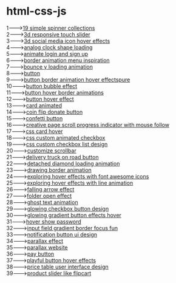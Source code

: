 # html-css-js
1---><a href="https://hawanbeats.github.io/html-css-js/19%20simple%20spinner%20collections/">19 simple spinner collections</a>
<br>
2---><a href="https://hawanbeats.github.io/html-css-js/3d%20responsive%20touch%20slider/">3d responsive touch slider</a>
<br>
3---><a href="https://hawanbeats.github.io/html-css-js/3d%20social%20media%20icon%20hover%20effects/">3d social media icon hover effects</a>
<br>
4---><a href="https://hawanbeats.github.io/html-css-js/analog%20clock%20shape%20loading/">analog clock shape loading</a>
<br>
5---><a href="https://hawanbeats.github.io/html-css-js/animate%20login%20and%20sign%20up/">animate login and sign up</a>
<br>
6---><a href="https://hawanbeats.github.io/html-css-js/border%20animation%20menu%20inspiration/">border animation menu inspiration</a>
<br>
7---><a href="https://hawanbeats.github.io/html-css-js/bounce%20y%20loading%20animation/">bounce y loading animation</a>
<br>
8---><a href="https://hawanbeats.github.io/html-css-js/button/">button</a>
<br>
9---><a href="https://hawanbeats.github.io/html-css-js/button%20border%20animation%20on%20hover%20effectspure/">button border animation hover effectspure</a>
<br>
10---><a href="https://hawanbeats.github.io/html-css-js/button%20bubble%20effect/">button bubble effect</a>
<br>
11---><a href="https://hawanbeats.github.io/html-css-js/button%20hover%20border%20animations/">button hover border animations</a>
<br>
12---><a href="https://hawanbeats.github.io/html-css-js/button%20hover%20effect/">button hover effect</a>
<br>
13---><a href="https://hawanbeats.github.io/html-css-js/card%20animated/">card animated</a>
<br>
14---><a href="https://hawanbeats.github.io/html-css-js/coin%20flip%20donate%20button/">coin flip donate button</a>
<br>
15---><a href="https://hawanbeats.github.io/html-css-js/confetti%20button/">confetti button</a>
<br>
16---><a href="https://hawanbeats.github.io/html-css-js/creative%20page%20scroll%20progress%20indicator%20with%20mouse%20follow/">creative page scroll progress indicator with mouse follow</a>
<br>
17---><a href="https://hawanbeats.github.io/html-css-js/css%20card%20hover/">css card hover</a>
<br>
18---><a href="https://hawanbeats.github.io/html-css-js/css%20custom%20animated%20checkbox/">css custom animated checkbox</a>
<br>
19---><a href="https://hawanbeats.github.io/html-css-js/css%20custom%20checkbox%20list%20design/">css custom checkbox list design</a>
<br>
20---><a href="https://hawanbeats.github.io/html-css-js/customize%20scrollbar/">customize scrollbar</a>
<br>
21---><a href="https://hawanbeats.github.io/html-css-js/delivery%20truck%20on%20road%20button/">delivery truck on road button</a>
<br>
22---><a href="https://hawanbeats.github.io/html-css-js/detached%20diamond%20loading%20animation/">detached diamond loading animation</a>
<br>
23---><a href="https://hawanbeats.github.io/html-css-js/drawing%20border%20animation/">drawing border animation</a>
<br>
24---><a href="https://hawanbeats.github.io/html-css-js/exploring%20hover%20effects%20with%20font%20awesome%20icons/">exploring hover effects with font awesome icons</a>
<br>
25---><a href="https://hawanbeats.github.io/html-css-js/exploring%20hover%20effects%20with%20line%20animation/">exploring hover effects with line animation</a>
<br>
26---><a href="https://hawanbeats.github.io/html-css-js/falling%20arrow%20effect/">falling arrow effect</a>
<br>
27---><a href="https://hawanbeats.github.io/html-css-js/folder%20open%20effect/">folder open effect</a>
<br>
28---><a href="https://hawanbeats.github.io/html-css-js/ghost%20text%20animation/">ghost text animation</a>
<br>
29---><a href="https://hawanbeats.github.io/html-css-js/glowing%20checkbox%20button%20design/">glowing checkbox button design</a>
<br>
30---><a href="https://hawanbeats.github.io/html-css-js/glowing%20gradient%20button%20effects%20on%20hover/">glowing gradient button effects hover</a>
<br>
31---><a href="https://hawanbeats.github.io/html-css-js/hover%20show%20password/">hover show password</a>
<br>
32---><a href="https://hawanbeats.github.io/html-css-js/input%20field%20gradient%20border%20focus%20fun/">input field gradient border focus fun</a>
<br>
33---><a href="https://hawanbeats.github.io/html-css-js/notification%20button%20ui%20design/">notification button ui design</a>
<br>
34---><a href="https://hawanbeats.github.io/html-css-js/parallax%20effect/">parallax effect</a>
<br>
35---><a href="https://hawanbeats.github.io/html-css-js/parallax%20website/">parallax website</a>
<br>
36---><a href="https://hawanbeats.github.io/html-css-js/pay%20button/">pay button</a>
<br>
37---><a href="https://hawanbeats.github.io/html-css-js/playful%20button%20hover%20effects/">playful button hover effects</a>
<br>
38---><a href="https://hawanbeats.github.io/html-css-js/price%20table%20user%20interface%20design/">price table user interface design</a>
<br>
39---><a href="https://hawanbeats.github.io/html-css-js/product%20slider%20like%20flipcart/">product slider like flipcart</a>
